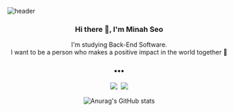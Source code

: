 ![header](https://capsule-render.vercel.app/api?type=waving&color=auto&height=300&section=header&text=Seo&nbsp;Minah%20&fontColor=ffffff&fontSize=90&animation=fadeIn&fontAlignY=38)
<div align=center>
<h3> Hi there 👋, I'm Minah Seo </h3>
<p>
  I'm studying Back-End Software. <br>
  I want to be a person who makes a positive impact in the world together 💖
</p>

<h3 align="center">•••</h3>

<p align="center">
  <a href="https://readinggeneral.tistory.com/"><img src="https://img.shields.io/badge/Tech%20Blog-262626?style=flat-square&logo=D-Wave Systems&logoColor=white&link=https://newwisdom.tistory.com"/></a>&nbsp
  <a href="mailto:seominah95@gmail.com"><img src="https://img.shields.io/badge/Gmail-d14836?style=flat-square&logo=Gmail&logoColor=white&link=mailto:wlgp2500@gmail.com"/></a>
</p>

![Anurag's GitHub stats](https://github-readme-stats.vercel.app/api?username=seominah&show_icons=true&theme=buefy)<br>
</div>
